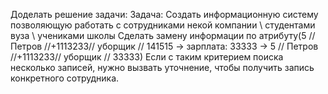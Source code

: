 Доделать решение задачи: Задача: Создать информационную систему позволяющую работать с сотрудниками некой компании \ студентами вуза \ учениками школы
Сделать замену информации по атрибуту(5 // Петров //+1113233// уборщик // 141515 -> зарплата: 33333 -> 5 // Петров //+1113233// уборщик // 33333)
Если с таким критерием поиска несколько записей, нужно вызвать уточнение, чтобы получить запись конкретного сотрудника.
